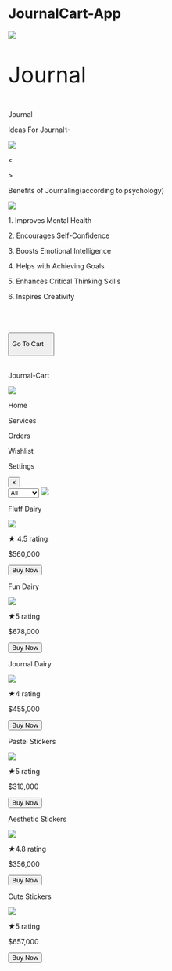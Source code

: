 # JournalCart-App
<html>
<head>
  <title>Journal Cart</title>
</head>
<body id="main-body">
    <div>
    <div id="loader">
        <img id="l1" onclick="display()" src="https://dl.dropbox.com/scl/fi/etlenebzdudsizs54yfhc/1a8fcb7fe9fb6fe2625ff91f36428309.jpg?rlkey=t4nk0t244t2lu6a2t0rsydamj&st=qfrqbrxq&dl=0"><p id="head" style="top:33%;left:31%; font-size:45px;" onclick="display()">Journal</p></img>
        </div>
    </div>
    <div id="body">
       <div id="journal"><p id="head">Journal</p></div>  
       <div id="div1">
       <p id="head2">Ideas For Journal✨</p>
       <img id="images" src="https://dl.dropbox.com/scl/fi/04brywqnbfjkq199e0s04/January-Bullet-Journal-Theme-Ideas-cover-page-by-judy.journals.jpg?rlkey=prlnufjnfou44nbrrul70d2jj&st=15dhrcyn&dl=0">
  <p id="p1" onclick="preimg()"><</p>
  <p id="p2" ontouchstart="nextimg()">></p>
        </div>
    <div id="div2">
        <p id="head3">Benefits of Journaling(according to psychology)</p>
        <img id="img2" src="https://dl.dropbox.com/scl/fi/gfijrfshzi9d8mqcjn3zp/benefits-of-journaling.png?rlkey=a61nvhqwo869i5l4zxvcot90j&st=43049p4x&dl=0">
    <p class="text">1. Improves Mental Health</p>
    <p class="text">2. Encourages Self-Confidence</p>
    <p class="text">3. Boosts Emotional Intelligence </p>
    <p class="text">4. Helps with Achieving Goals </p>
    <p class="text">5. Enhances Critical Thinking Skills
    <p class="text">6. Inspires Creativity</p><br /><br /><br />
    <button id="cart" onclick="lesson()"><a href="#third-content" style="text-decoration:none; color:black;"><p id="c1">Go To Cart→</p></a></button><br /><br />
    </div>
  </div>
  
  <div id="second-content">
  <div id="header2">
  <p id="head4">Journal-Cart</p>
  </div id="nav-icon">
      <img id="icon" onclick="display2()" src="https://dl.dropbox.com/scl/fi/0lqwj5cevjzn4h7g5idlh/OwnSticker_20240829_165804799.png.jpg?rlkey=c4nlsww8t3z3wudcdzz3n0ohf&st=cwxxutgp&dl=0">
  </div>
  <div id="navigation">
    <div id="nav1">
        <p class="texts">Home</p>
        <p class="texts">Services</p>
        <p class="texts">Orders</p>
        <p class="texts">Wishlist</p>
        <p class="texts">Settings</p>
        <button id="close" onclick="close1()">×</button>
    </div>
  </div>
  <div id="third-content">
  <div id="search">
  <select id="in1">
  <option>Dairy</option>
  <option>Sticker</option>
  <option selected>All</option>
  </select>
  <img id="icon2" src="https://dl.dropbox.com/scl/fi/4jrfg90u5bjekmqvy149v/OwnSticker_20240829_233435262.png.jpg?rlkey=2mxos1dqzq21pk0xfbjajr6tv&st=soiereal&dl=0" onclick="input()">
 </div>
 <div id="dairy">
 <div id="shopd">
 <p class="text">Fluff Dairy</p>
 <img src="https://dl.dropbox.com/scl/fi/ssmt1qzeom3rngaprmdqy/4244a899d11e8807457e37e46bd38094.jpg?rlkey=txhye297m1f9smoh8m62pj5yj&st=vzcfxppt&dl=0" class="objects">
 <p id="rate">★ 4.5 rating</p>
 <p id="ru1">$560,000</p>
 <button id="buy">Buy Now</button>
 </div>
 <div id="shopdi">
     <p class="text">Fun Dairy</p>
     <img src="https://dl.dropbox.com/scl/fi/fk51isi8gmut5efwpcap9/Aesthetic-Journal-Setup-Guidelines_600x600.jpg?rlkey=1m6krd3swuhoccz8q2ie1s0kv&st=kcdzdh2v&dl=0" class="objects">
    <p id="rate2">★5 rating</p>
    <p id="ru2">$678,000</p>
    <button id="buy2">Buy Now</button>
    <div id="shopd2">
      <p class="text">Journal Dairy</p> 
      <img src="https://dl.dropbox.com/scl/fi/47xihtc96d9cy6dwjy3o3/bullet-journal-example-1024x768.jpg?rlkey=079bl4g1h85gzhhlqs7rut6p3&st=uld1k0jz&dl=0" id="d3">
      <p id='rate3'>★4 rating</p>
      <p id="ru3">$455,000</p>
      <button id='buy3'>Buy Now</button>
    </div>
  </div>
 </div>
 <div id="stickers">
 <div id="sti1">
 <p class="text">Pastel Stickers</p>
 <img src="https://dl.dropbox.com/scl/fi/jn6a5eibhm3crejzkhoel/4fc9d988f81db536edf46f341dd5c2e7.jpg?rlkey=ba3x99mwlql819q7yzoc0h0xy&st=t7a0c45j&dl=0" id="d4">
 <p id="rate4">★5 rating</p>
 <p id="ru4">$310,000</p>
 <button id="buy4">Buy Now</button>
 </div>
 <div id="sti2">
  <p class="text">Aesthetic Stickers</p>
  <img src="https://dl.dropbox.com/scl/fi/kjqqv8dswhnsgd9ontbsn/il_570xN.4260760021_1hn4.jpg?rlkey=2d0fzbgx6qqx3gmdvm57vg5a8&st=q2zxdr8b&dl=0" id="d5">  
  <p id="rate5">★4.8 rating</p>
  <p id="ru5">$356,000</p>
  <button id="buy5">Buy Now</button>
 </div>
 <div id="sti3">
 <p class="text">Cute Stickers</p>
 <img src="https://dl.dropbox.com/scl/fi/19dc71tqxnzu7en6ag2cf/pastelpics.png?rlkey=qupbz2627mups9n73w569zejm&st=ja95twkl&dl=0" id="d6">
 <p id="rate6">★5 rating</p>
 <p id="ru6">$657,000</p>
 <button id="buy6">Buy Now</button>
     
 </div>
 </div>
 </div>
 <style type="text/css">
   @import url('https://fonts.googleapis.com/css2?family=Bodoni+Moda+SC:ital,opsz,wght@0,6..96,400..900;1,6..96,400..900&family=Great+Vibes&family=Gupter:wght@400;500;700&family=New+Amsterdam&family=Nova+Cut&family=Platypi:ital,wght@0,300..800;1,300..800&family=Sevillana&display=swap');

@import url('https://fonts.googleapis.com/css2?family=Great+Vibes&family=Gupter:wght@400;500;700&family=New+Amsterdam&family=Nova+Cut&family=Platypi:ital,wght@0,300..800;1,300..800&family=Sevillana&display=swap');

@import url('https://fonts.googleapis.com/css2?family=Nerko+One&display=swap');


@keyframes shake{
    0%{transform:rotate(360deg)};
    80%{transform:rotate(360deg)};
    100%{transform:rotate(360deg)};
}

#body{
    display:none;
    opacity:-1;
}

#main-body{
    background-image:url("https://dl.dropbox.com/scl/fi/8o9z5mhpecpj0nboxifb0/e9012569a585f65a808e7e722ab7a121.jpg?rlkey=5434qsltv138m1hv8ubjgyrff&st=9lfp42mf&dl=0");
}


#l1 {
    width:150px;
    height:150px;
    display:block;
    margin-left:auto;
    margin-right:auto;
    margin-top:60%;
    margin-bottom:50%;
    animation:shake 10s linear infinite;
    transform:rotate(5deg);
    box-shadow: rgba(200, 0, 255, 75) 0px 0px 6px, rgba(200, 0, 255, 1) 0px 4px 30px;
    border-radius:100px;
    
}

@keyframes opacitys{
    0%{opacity:0;}
    50%{opacity:1;}
    100%{opacity:1;}
}


#head{
   font-size:60px;
   left:25%;
   top:-49%;
   font-family:Nerko One;
   position:absolute;
}

#journal{
    top:-2%;
    left:-2%;
    background-color:#ffaef1;
    width:105%;
    position:absolute;
    height:13%;
    border-bottom-left-radius:250px;
    border-bottom-right-radius:250px;
    
}

#div1{
    width:90%;
    height:68%;
    box-shadow: rgba(0, 0, 0, 0.25) 0px 14px 28px, rgba(0, 0, 0, 0.22) 0px 10px 10px;
    border-radius:20px;
    background-color:white;
    position:absolute;
    top:15%;
    left:5%;
    background:linear-gradient(101deg,#ed7bc4 35%,#5606bd 90%,#5606bd 100%);
    
}

#head2{
   font-size:30px;
   left:14%;
   top:-6%;
   font-family:Nerko One;
   position:absolute;
    
}

#images{
    width:75%;
    height:60%;
    margin-left:12%;
    margin-right:26%;
    margin-top:18%;
    border-radius:20px;
    box-shadow: rgba(0, 0, 0, 0.25) 0px 14px 28px, rgba(0, 0, 0, 0.22) 0px 10px 10px;
}

#p1{
    font-size:45px;
    font-weight:45px;
    margin-left:2%;
    margin-top:-45%;
}

#p2{
    font-size:45px;
    font-weight:45px;
    margin-left:90%;
    margin-top:-31%;
}

#div2{
    width:90%;
    height:97%;
    box-shadow: rgba(0, 0, 0, 0.25) 0px 14px
 </style>
 </body>
 </html>
    
        
